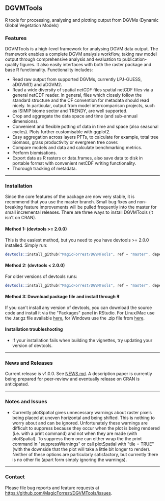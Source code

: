 ## **DGVMTools**

R tools for processing, analysing and plotting output from DGVMs (Dynamic Global Vegetation Models)


### Features

DGVMTools is a high-level framework for analysing DGVM data output.  The framework enables a complete DGVM analysis workflow, taking raw model output through comprehensive analysis and evaluation to publication-quality figures.  It also easily interfaces with both the raster package and base R functionality. Functionality includes:

* Read raw output from supported DGVMs, currently LPJ-GUESS, aDGVM(1) and aDGVM2.
* Read a wide diversity of spatial netCDF files spatial netCDF files via a general netCDF reader. In general, files which closely follow the standard structure and the CF convention for metadata should read nicely.  In particular, output from model intercomparison projects, such as ISIMIP biome sector and TRENDY, are well supported.
* Crop and aggregate the data space and time (and sub-annual dimensions).
* Convenient and flexible potting of data in time and space (also seasonal cycles).  Plots further customisable with ggplot2.
* Easy aggregation across layers PFTs, to calculate for example, total tree biomass, grass productivity or evergreen tree cover.
* Compare models and data and calculate benchmarking metrics.
* Perform biomisations.
* Export data as R rasters or data.frames, also save data to disk in portable format with convenient netCDF writing functionality.
* Thorough tracking of metadata.

---

### Installation

Since the core features of the package are now very stable, it is recommend that you use the master branch.  Small bug fixes and non-breaking feature improvements will be pulled frequently into the master for small incremental releases.  There are three ways to install DGVMTools (it isn't on CRAN).

#### Method 1: (devtools >= 2.0.0)

This is the easiest method, but you need to you have devtools >= 2.0.0 installed.  Simply run:

```S
devtools::install_github("MagicForrest/DGVMTools", ref = "master", dependencies = TRUE, build_opts = c("--no-resave-data", "--no-manual"), build_vignettes = TRUE, force=T)
```

#### Method 2: (devtools < 2.0.0)

For older versions of devtools runs: 

```S
devtools::install_github("MagicForrest/DGVMTools", ref = "master", dependencies = TRUE, build_vignettes = TRUE)
```

#### Method 3: Download package file and install through R

If you can't install any version of devtools, you can download the source code and install it via the "Packages" panel in RStudio.  For Linux/Mac use the .tar.gz file available [here](https://github.com/MagicForrest/DGVMTools/archive/refs/tags/v1.0.0.tar.gz), for Windows use the .zip file from [here](https://github.com/MagicForrest/DGVMTools/archive/refs/tags/v1.0.0.zip).


#### Installation troubleshooting

* If your installation fails when building the vignettes, try updating your version of devtools.

--- 

### News and Releases

Current release is v1.0.0.  See [NEWS.md](NEWS.md).
A description paper is currently being prepared for peer-review and eventually release on CRAN is anticipated.

---

### Notes and Issues

* Currently plotSpatial gives unnecessary warnings about raster pixels being placed at uneven horizontal and being shifted.  This is nothing to worry about and can be ignored.  Unfortunately these warnings are difficult to suppress because they occur when the plot is being rendered (i.e. with a print command) and not when they are made (with plotSpatial).  To suppress them one can either wrap the the print command in "suppressWarnings" or call plotSpatial with "tile = TRUE" (with the downside that the plot will take a little bit longer to render).  Neither of these options are particularly satisfactory, but currently there is no other fix (apart form simply ignoring the warnings).  

---

### Contact

Please file bug reports and feature requests at https://github.com/MagicForrest/DGVMTools/issues.

